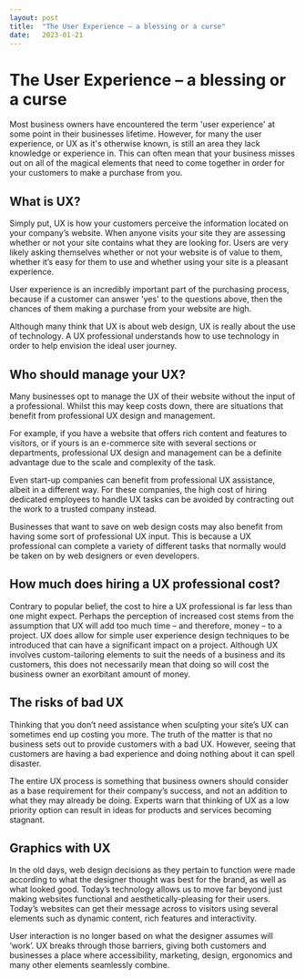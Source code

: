 ```yaml
---
layout: post
title:  "The User Experience – a blessing or a curse"
date:   2023-01-21
---
```


# The User Experience – a blessing or a curse

Most business owners have encountered the term 'user experience' at some point in their businesses lifetime. However, for many the user experience, or UX as it's otherwise known, is still an area they lack knowledge or experience in. This can often mean that your business misses out on all of the magical elements that need to come together in order for your customers to make a purchase from you.

## What is UX?

Simply put, UX is how your customers perceive the information located on your company’s website. When anyone visits your site they are assessing whether or not your site contains what they are looking for. Users are very likely asking themselves whether or not your website is of value to them, whether it’s easy for them to use and whether using your site is a pleasant experience.

User experience is an incredibly important part of the purchasing process, because if a customer can answer 'yes' to the questions above, then the chances of them making a purchase from your website are high.

Although many think that UX is about web design, UX is really about the use of technology. A UX professional understands how to use technology in order to help envision the ideal user journey.

## Who should manage your UX?

Many businesses opt to manage the UX of their website without the input of a professional. Whilst this may keep costs down, there are situations that benefit from professional UX design and management.

For example, if you have a website that offers rich content and features to visitors, or if yours is an e-commerce site with several sections or departments, professional UX design and management can be a definite advantage due to the scale and complexity of the task.

Even start-up companies can benefit from professional UX assistance, albeit in a different way. For these companies, the high cost of hiring dedicated employees to handle UX tasks can be avoided by contracting out the work to a trusted company instead.

Businesses that want to save on web design costs may also benefit from having some sort of professional UX input. This is because a UX professional can complete a variety of different tasks that normally would be taken on by web designers or even developers.

## How much does hiring a UX professional cost?

Contrary to popular belief, the cost to hire a UX professional is far less than one might expect. Perhaps the perception of increased cost stems from the assumption that UX will add too much time – and therefore, money – to a project. UX does allow for simple user experience design techniques to be introduced that can have a significant impact on a project. Although UX involves custom-tailoring elements to suit the needs of a business and its customers, this does not necessarily mean that doing so will cost the business owner an exorbitant amount of money.

## The risks of bad UX

Thinking that you don’t need assistance when sculpting your site’s UX can sometimes end up costing you more. The truth of the matter is that no business sets out to provide customers with a bad UX. However, seeing that customers are having a bad experience and doing nothing about it can spell disaster.

The entire UX process is something that business owners should consider as a base requirement for their company’s success, and not an addition to what they may already be doing. Experts warn that thinking of UX as a low priority option can result in ideas for products and services becoming stagnant.

## Graphics with UX

In the old days, web design decisions as they pertain to function were made according to what the designer thought was best for the brand, as well as what looked good. Today’s technology allows us to move far beyond just making websites functional and aesthetically-pleasing for their users. Today’s websites can get their message across to visitors using several elements such as dynamic content, rich features and interactivity.

User interaction is no longer based on what the designer assumes will ‘work’. UX breaks through those barriers, giving both customers and businesses a place where accessibility, marketing, design, ergonomics and many other elements seamlessly combine.

